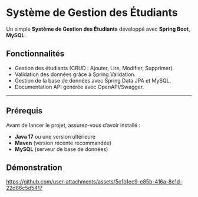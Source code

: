 # Système de Gestion des Étudiants

Un simple **Système de Gestion des Étudiants** développé avec **Spring Boot**, **MySQL**.

## Fonctionnalités
- Gestion des étudiants (CRUD : Ajouter, Lire, Modifier, Supprimer).
- Validation des données grâce à Spring Validation.
- Gestion de la base de données avec Spring Data JPA et MySQL.
- Documentation API générée avec OpenAPI/Swagger.

---

## Prérequis
Avant de lancer le projet, assurez-vous d’avoir installé :
- **Java 17** ou une version ultérieure
- **Maven** (version récente recommandée)
- **MySQL** (serveur de base de données)
## Démonstration

https://github.com/user-attachments/assets/5c1b1ec9-e85b-416a-8e1d-22d86c5d5417


